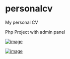 # personalcv
My personal CV

Php Project with admin panel

[![image](https://i.hizliresim.com/mXYG9Y.png)](https://hizliresim.com/mXYG9Y)

[![image](https://i.hizliresim.com/VQqljy.png)](https://hizliresim.com/VQqljy)
